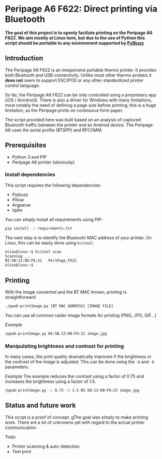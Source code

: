 # Peripage A6 F622: Direct printing via Bluetooth 

**The goal of this project is to openly faciliate printing on the Peripage A6 F622. We aim mostly at Linux here, but due to the use of Python this script should be portable to any environment supported by [PyBluez](https://github.com/pybluez/pybluez)**

## Introduction
The Peripage A6 F622 is an inexpensive portable thermo printer. It provides both Bluetooth and USB connectivity. Unlike most other thermo printers it **does not** seem to support ESC/POS or any other standardized printer control language. 

So far, the Peripage A6 F622 can be only controlled using a proprietary app (iOS / Anndroid). There is also a driver for Windows with many limitations, most notably the need of defining a page size before printing; this is a huge limitation, as the Peripage prints on continuous form paper.

The script provided here was built based on an analysis of captured Bluetooth traffic between the printer and an Android device. The Peripage A6 uses the serial profile (BTSPP) and RFCOMM. 

## Prerequisites

- Python 3 and PIP
- Peripage A6 printer (obviously)

### Install dependencies

This script requires the following dependencies:
- Pybluez
- Pillow
- Argparse
- tqdm

You can simply install all requirements using PIP:

```bash
pip install -r requirements.txt
```

The next step is to identify the Bluetooth MAC address of your printer. On Linux, this can be easily done using `hcitool`:

```bash
elias@luna:~$ hcitool scan
Scanning ...
B5:5B:13:08:F6:22	PeriPage_F622
elias@luna:~$ 
```
## Printing
With the image converted and the BT MAC known, printing is straightforward
```bash
./ppa6-printImage.py [BT MAC ADDRESS] [IMAGE FILE]
``` 
You can use all common raster image formats for printing (PNG, JPG, GIF...)

*Example*
```bash
/ppa6-printImage.py B5:5B:13:08:F6:22 image.jpg
``` 

### Manipulating brightness and contrast for printing
In many cases, the print quality dramatically improves if the brightness or the contrast
of the image is adjusted. This can be done using the `-b` and `-b` parameters.

*Example*
The example reduces the contrast using a factor of 0.75 and increases the brightness using a factor of 1.5.

```bash
/ppa6-printImage.py -c 0.75 -b 1.5 B5:5B:13:08:F6:22 image.jpg
``` 

## Status and future work

This script is a proof of concept. gThe goal was simply to make printing work. There are a lot of unknowns yet with regard to the actual printer communication.

Todo:
- Printer scanning & auto-detection
- Text print

